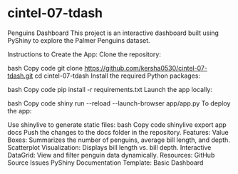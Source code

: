 # cintel-07-tdash

Penguins Dashboard
This project is an interactive dashboard built using PyShiny to explore the Palmer Penguins dataset.

Instructions to Create the App:
Clone the repository:

bash
Copy code
git clone https://github.com/kersha0530/cintel-07-tdash.git
cd cintel-07-tdash
Install the required Python packages:

bash
Copy code
pip install -r requirements.txt
Launch the app locally:

bash
Copy code
shiny run --reload --launch-browser app/app.py
To deploy the app:

Use shinylive to generate static files:
bash
Copy code
shinylive export app docs
Push the changes to the docs folder in the repository.
Features:
Value Boxes: Summarizes the number of penguins, average bill length, and depth.
Scatterplot Visualization: Displays bill length vs. bill depth.
Interactive DataGrid: View and filter penguin data dynamically.
Resources:
GitHub Source
Issues
PyShiny Documentation
Template: Basic Dashboard
